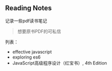 ## Reading Notes

记录一些pdf读书笔记

> 想要原书PDF的可私信


列表：

- effective javascript
- exploring es6
- JavaScript高级程序设计（红宝书）, 4th Edition
